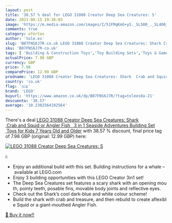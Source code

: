 ```yaml
---
layout: post
title: '38.57 % deal for LEGO 31088 Creator Deep Sea Creatures: S'
date: 2021-06-15 19:36:03
image: 'https://m.media-amazon.com/images/I/51FMqKmG+yS._SL500_._SL400_.jpg'
comments: true
category: ofertas
author: 'tole.es'
slug: 'B07FNS6J7R-co.uk LEGO 31088 Creator Deep Sea Creatures: Shark Crab and...'
sku: 'B07FNS6J7R-co.uk'
tags: [ 'Building & Construction Toys','Toy Building Sets','Toys & Games','Toys Store','lego', ]
actualPrice: 7.98 GBP
currency: GBP
price: 7.98
comparePrice: 12.99 GBP
prodname: 'LEGO 31088 Creator Deep Sea Creatures: Shark  Crab and Squid or Angler Fish   3 in 1 Seaside Adventures Building Set  Toys for Kids 7 Years Old and Older'
country: 'co.uk'
flag: '🇬🇧'
brand: 'LEGO'
buyurl: 'https://www.amazon.co.uk/dp/B07FNS6J7R/?tag=tolees0a-21'
descuento: '38.57'
average: '10.2302564102564'
---
```


There's a deal [LEGO 31088 Creator Deep Sea Creatures: Shark  Crab and Squid or Angler Fish   3 in 1 Seaside Adventures Building Set  Toys for Kids 7 Years Old and Older](https://www.amazon.co.uk/dp/B07FNS6J7R/?tag=tolees0a-21)  with  38.57 % discount, final price tag of  7.98 GBP (original: 12.99 GBP) here:

[![LEGO 31088 Creator Deep Sea Creatures: S](https://m.media-amazon.com/images/I/51FMqKmG+yS._SL500_._SL400_.jpg)](https://www.amazon.co.uk/dp/B07FNS6J7R/?tag=tolees0a-21)

ℹ️:

- Enjoy an additional build with this set. Building instructions for a whale – available at LEGO.com
- Enjoy 3 building opportunities with this LEGO Creator 3in1 set!
- The Deep Sea Creatures set features a scary shark with an opening mouth, pointy teeth, posable fins, movable body joints and reflective eyes.
- Check out the Shark’s cool dark-blue and white colour scheme!
- Build the shark with crab and treasure, and then rebuild to create aflexible Squid or a giant-mouthed Angler Fish.

[🛒 Buy it now!!](https://www.amazon.co.uk/dp/B07FNS6J7R/?tag=tolees0a-21)

